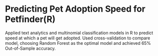 # Predicting Pet Adoption Speed for Petfinder(R)

Applied text analytics and multinomial classification models in R to predict speed at which a pet will get adopted. Used cross-validation to compare model, choosing Random Forest as the optimal model and achieved 65% Out-of-Sample accuracy.

